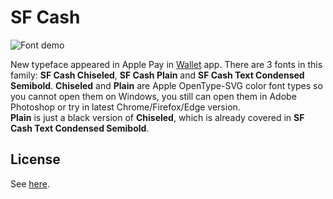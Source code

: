 # SF Cash

![Font demo](https://i.imgur.com/wEZil2W.png)

New typeface appeared in Apple Pay in [Wallet](https://en.wikipedia.org/wiki/Apple_Wallet) app. There are 3 fonts in this family: **SF Cash Chiseled**, **SF Cash Plain** and **SF Cash Text Condensed Semibold**. **Chiseled** and **Plain** are Apple OpenType-SVG color font types so you cannot open them on Windows, you still can open them in Adobe Photoshop or try in latest Chrome/Firefox/Edge version.  
**Plain** is just a black version of **Chiseled**, which is already covered in **SF Cash Text Condensed Semibold**.
## License
See [here](../README.md#license).
